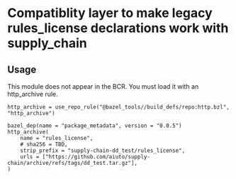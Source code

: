 # Compatiblity layer to make legacy rules_license declarations work with supply_chain


## Usage

This module does not appear in the BCR. You must load it with
an http_archive rule.

```
http_archive = use_repo_rule("@bazel_tools//build_defs/repo:http.bzl", "http_archive")

bazel_dep(name = "package_metadata", version = "0.0.5")
http_archive(
    name = "rules_license",
    # sha256 = TBD,
    strip_prefix = "supply-chain-dd_test/rules_license",
    urls = ["https://github.com/aiuto/supply-chain/archive/refs/tags/dd_test.tar.gz"],
)
```
